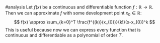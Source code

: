 #analysis 
Let $f(x)$ be a continuous and differentiable function $f: \mathbb{R}\to \mathbb{R}$. Then we can approximate $f$ with some development point $x_{0}\in \mathbb{R}$:
$$
f(x) \approx \sum_{k=0}^T \frac{f^{(k)}(x_{0})}{k!}(x-x_{0})^k
$$
This is useful because now we can express every function that is continuous and differentiable as a polynomial of order $T$.
